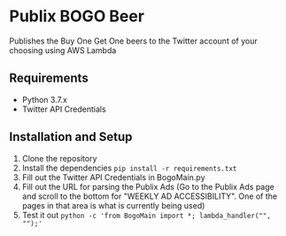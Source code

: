 # Publix BOGO Beer
Publishes the Buy One Get One beers to the Twitter account of your choosing using AWS Lambda

## Requirements
- Python 3.7.x
- Twitter API Credentials

## Installation and Setup
1. Clone the repository
1. Install the dependencies `pip install -r requirements.txt`
1. Fill out the Twitter API Credentials in BogoMain.py
1. Fill out the URL for parsing the Publix Ads (Go to the Publix Ads page and scroll to the bottom for "WEEKLY AD ACCESSIBILITY". One of the pages in that area is what is currently being used)
1. Test it out `python -c 'from BogoMain import *; lambda_handler("", "");'`

